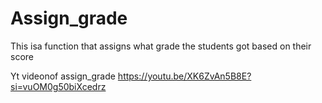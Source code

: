# Assign_grade
This isa function that assigns what grade the students got based on their score

Yt videonof assign_grade
https://youtu.be/XK6ZvAn5B8E?si=vuOM0g50biXcedrz

